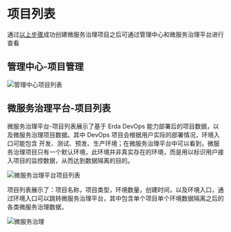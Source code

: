 # 项目列表

通过[以上步骤](msp-project.md)成功创建微服务治理项目之后可通过管理中心和微服务治理平台进行查看

## 管理中心-项目管理

![管理中心项目列表](http://terminus-paas.oss-cn-hangzhou.aliyuncs.com/paas-doc/2021/08/11/344a4b8f-ad9c-4191-a2ea-d731568110ce.png)

## 微服务治理平台-项目列表

微服务治理平台-项目列表展示了基于 Erda DevOps 能力部署后的项目数据，以及微服务治理项目数据。其中 DevOps 项目会根据用户实际的部署情况，环境入口可能包含
开发、测试、预发、生产环境；在微服务治理平台中可以看到，微服务治理项目只有一个默认环境，此环境并非真实存在的环境，而是用以标识用户接入项目的监控数据，从而达到数据隔离的目的。

![微服务治理平台项目列表](http://terminus-paas.oss-cn-hangzhou.aliyuncs.com/paas-doc/2021/08/11/fd06d927-fee7-47d0-b48d-e3da4b5c76a3.png)

项目列表展示了：项目名称，项目类型，环境数量，创建时间，以及环境入口，通过环境入口可以跳转微服务治理平台，其中包含单个项目单个环境数据隔离之后的各类微服务治理数据，

![微服务治理](http://terminus-paas.oss-cn-hangzhou.aliyuncs.com/paas-doc/2021/08/11/43eb863d-d6e0-4144-8502-a0d9cd7e97bb.png)
